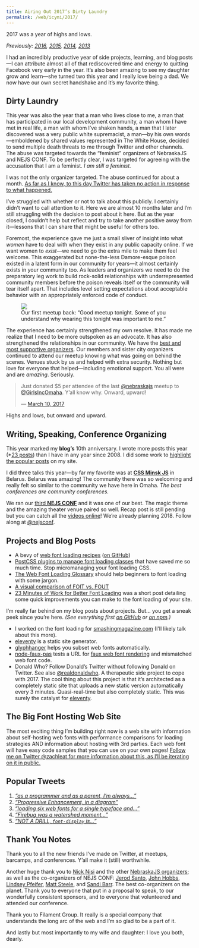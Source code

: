 ```yaml
---
title: Airing Out 2017’s Dirty Laundry
permalink: /web/icymi/2017/
---
```


2017 was a year of highs and lows.

_Previously: [2016](/web/icymi/2016/), [2015](/web/icymi/2015/), [2014](/web/icymi/2014/), [2013](/web/icymi/2013/)_

I had an incredibly productive year of side projects, learning, and blog posts—I can attribute almost all of that rediscovered time and energy to quitting Facebook very early in the year. It’s also been amazing to see my daughter grow and learn—she turned two this year and I really love being a dad. We now have our own secret handshake and it’s my favorite thing.

## Dirty Laundry

This year was also the year that a man who lives close to me, a man that has participated in our local development community, a man whom I have met in real life, a man with whom I’ve shaken hands, a man that I later discovered was a very public white supremacist, a man—by his own words—emboldened by shared values represented in The White House, decided to send multiple death threats to me through Twitter and other channels. The abuse was targeted towards the “feminist” organizers of NebraskaJS and NEJS CONF. To be perfectly clear, I was targeted for agreeing with the accusation that I am a feminist. _I am still a feminist._

I was not the only organizer targeted. The abuse continued for about a month. [As far as I know, to this day Twitter has taken no action in response to what happened.](https://medium.com/@no_violation_of_twitter_rules/abuse-98002aaf35d8)

I’ve struggled with whether or not to talk about this publicly. I certainly didn’t want to call attention to it. Here we are almost 10 months later and I’m still struggling with the decision to post about it here. But as the year closed, I couldn’t help but reflect and try to take another positive away from it—lessons that I can share that might be useful for others too.

Foremost, the experience gave me just a small sliver of insight into what _women_ have to deal with when they exist in any public capacity online. If we want women to _exist_—we need to go the extra mile to make them feel welcome. This exaggerated but none-the-less Damore-esque poison existed in a latent form in our community for years—it almost certainly exists in your community too. As leaders and organizers we need to do the preparatory leg work to build rock-solid relationships with underrepresented community members before the poison reveals itself or the community will tear itself apart. That includes level setting expectations about acceptable behavior with an appropriately enforced code of conduct.

<figure>
	<img src="/web/img/posts/2017-icymi/feminist.jpg">
	<figcaption>Our first meetup back: “Good meetup tonight. Some of you understand why wearing this tonight was important to me.”</figcaption>
</figure>

The experience has certainly strengthened my own resolve. It has made me realize that I need to be more outspoken as an advocate. It has also strengthened the relationships in our community. We have the [best and most supportive organizers](https://twitter.com/zachleat/status/913059626018623488). Our members and sister city organizers continued to attend our meetup knowing what was going on behind the scenes. Venues stuck by us and helped with extra security. Nothing but love for everyone that helped—including emotional support. You all were and are _amazing_. Seriously.

<blockquote><p>Just donated $5 per attendee of the last <a href="https://twitter.com/nebraskajs">@nebraskajs</a> meetup to <a href="https://twitter.com/GirlsIncOmaha">@GirlsIncOmaha</a>. Y’all know why. Onward, upward!</p>&mdash; <a href="https://twitter.com/zachleat/status/840223670110949376?ref_src=twsrc%5Etfw">March 10, 2017</a></blockquote>

Highs and lows, but onward and upward.

## Writing, Speaking, Conference Organizing

This year marked my **blog’s** 10th anniversary. I wrote more posts this year (\*[23 posts](/web/#2017)) than I have in any year since 2008. I did some work to [highlight the popular posts](/web/best-of/) on my site.

I did three talks this year—by far my favorite was at [**CSS Minsk JS**](http://css-minsk-js.by/) in Belarus. Belarus was amazing! The community there was so welcoming and really felt so similar to the community we have here in Omaha. _The best conferences are community conferences._

We ran our [third **NEJS CONF**](https://2017.nejsconf.com/) and it was one of our best. The magic theme and the amazing theater venue paired so well. Recap post is still pending but you can catch all the [videos online](https://www.youtube.com/watch?v=WrbdNhPhkMM&list=PLzcPHbGhqFeQAcdDNaaCLYeahx_223tzR)! We’re already planning 2018. Follow along at [@nejsconf](https://twitter.com/nejsconf).

## Projects and Blog Posts

* A bevy of [web font loading recipes](/web/recipes/) ([on GitHub](https://github.com/zachleat/web-font-loading-recipes))
* [PostCSS plugins to manage font loading classes](/web/font-loading-classes/) that have saved me so much time. Stop micromanaging your font loading CSS.
* [The Web Font Loading Glossary](/web/webfont-glossary/) should help beginners to font loading with some jargon.
* [A visual comparison of FOIT vs. FOUT](/web/fout-vs-foit/)
* [23 Minutes of Work for Better Font Loading](/web/23-minutes/) was a short post detailing some quick improvements you can make to the font loading of your site.

I’m really far behind on my blog posts about projects. But… you get a sneak peek since you’re here. _(See everything first [on GitHub](https://github.com/zachleat/) or [on npm](https://www.npmjs.com/~zachleat).)_

* I worked on the font loading for [smashingmagazine.com](https://www.smashingmagazine.com/) (I’ll likely talk about this more).
* [eleventy](https://github.com/zachleat/eleventy) is a static site generator.
* [glyphhanger](https://github.com/zachleat/glyphhanger) helps you subset web fonts automatically.
* [node-faux-pas](https://github.com/filamentgroup/node-faux-pas) tests a URL for [faux web font rendering](/web/webfont-glossary/#font-synthesis) and mismatched web font code.
* Donald Who? Follow Donald’s Twitter without following Donald on Twitter. See also [@realdonaldwho](https://twitter.com/realdonaldwho). A therapeutic side project to cope with 2017. The cool thing about this project is that it’s architected as a completely static site that uploads a new static version automatically every 3 minutes. Quasi-real-time but also completely static. This was surely the catalyst for [eleventy](https://github.com/zachleat/eleventy).

## The Big Font Hosting Web Site

The most exciting thing I’m building right now is a web site with information about self-hosting web fonts with performance comparisons for loading strategies AND information about hosting with 3rd parties. Each web font will have easy code samples that you can use on your own pages! [Follow me on Twitter @zachleat for more information about this, as I’ll be iterating on it in public.](https://twitter.com/zachleat/status/946385112526217216)

## Popular Tweets

1. [_“as a programmer and as a parent, I’m always…”_](https://twitter.com/zachleat/status/905054076408393729)
2. [_“Progressive Enhancement, in a diagram”_](https://twitter.com/zachleat/status/875730854907179008)
3. [_“loading six web fonts for a single typeface and…”_](https://twitter.com/zachleat/status/910548190214213632)
4. [_“Firebug was a watershed moment…”_](https://twitter.com/zachleat/status/923571836062982144)
5. [_“NOT A DRILL, `font-display` is…”_](https://twitter.com/zachleat/status/890242957386944516)

<!--
## NebraskaJS Membership

<table>
	<thead>
		<tr>
			<th>Year</th>
			<th>Membership</th>
			<th>Change</th>
		</tr>
	</thead>
	<tbody>
		<tr>
			<th>2009</th>
			<td>Founded</td>
			<td></td>
		</tr>
		<tr>
			<th>2012</th>
			<td>~220</td>
			<td></td>
		</tr>
		<tr>
			<th>2013</th>
			<td>419</td>
			<td><em class="better">(+199)</em></td>
		</tr>
		<tr>
			<th>2014</th>
			<td>606</td>
			<td><em class="better">(+187)</em></td>
		</tr>
		<tr>
			<th>2015</th>
			<td>920</td>
			<td><em class="better">(+314)</em></td>
		</tr>
		<tr>
			<th>2016</th>
			<td>1127</td>
			<td><em class="better">(+207)</em></td>
		</tr>
		<tr>
			<th>2017</th>
			<td>1318</td>
			<td><em class="better">(+191)</em></td>
		</tr>
	</tbody>
</table>
-->

## Thank You Notes

Thank you to all the new friends I’ve made on Twitter, at meetups, barcamps, and conferences. Y’all make it (still) worthwhile.

Another huge thank you to [Nick Nisi](https://twitter.com/nicknisi) and the other [NebraskaJS organizers](https://www.meetup.com/nebraskajs/members/?op=leaders); as well as the co-organizers of NEJS CONF: [Jerod Santo](https://twitter.com/jerodsanto), [John Hobbs](https://twitter.com/jmhobbs), [Lindsey Pfeifer](https://twitter.com/l_pfeifer18), [Matt Steele](https://twitter.com/mattdsteele), and [Sandi Barr](https://twitter.com/sandikbarr). The best co-organizers on the planet. Thank you to everyone that put in a proposal to speak, to our wonderfully consistent sponsors, and to everyone that volunteered and attended our conference.

Thank you to Filament Group. It really is a special company that understands the long arc of the web and I’m so glad to be a part of it.

And lastly but most importantly to my wife and daughter: I love you both, dearly.
